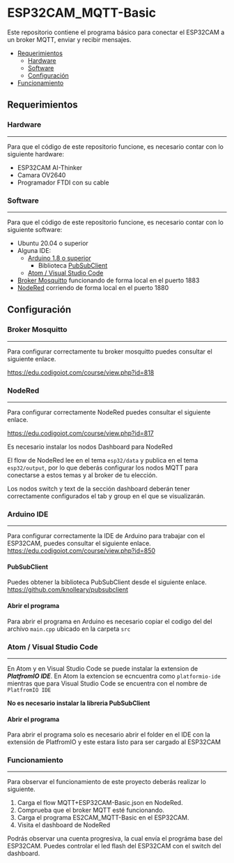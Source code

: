 # ESP32CAM_MQTT-Basic
Este repositorio contiene el programa básico para conectar el ESP32CAM a un broker MQTT, enviar y recibir mensajes.

* [Requerimientos](#requerimientos)
  * [Hardware](#hardware)
  * [Software](#software)
  * [Configuración](#Configuración)
* [Funcionamiento](#funcionamiento)

## Requerimientos
### Hardware
---
Para que el código de este repositorio funcione, es necesario contar con lo siguiente hardware:
* ESP32CAM AI-Thinker
* Camara OV2640
* Programador FTDI con su cable

### Software
---
Para que el código de este repositorio funcione, es necesario contar con lo siguiente software:
* Ubuntu 20.04 o superior
* Alguna IDE:
  * [Arduino 1.8 o superior](#arduino-ide)
    * Biblioteca [PubSubClient](#pubsubclient)
  * [Atom / Visual Studio Code](#atom-/-visual-studio-code)
* [Broker Mosquitto](#broker-mosquitto) funcionando de forma local en el puerto 1883
* [NodeRed](#nodered) corriendo de forma local en el puerto 1880

## Configuración
### Broker Mosquitto
---
Para configurar correctamente tu broker mosquitto puedes consultar el siguiente enlace.

https://edu.codigoiot.com/course/view.php?id=818

### NodeRed
---
Para configurar correctamente NodeRed puedes consultar el siguiente enlace.

https://edu.codigoiot.com/course/view.php?id=817

Es necesario instalar los nodos Dashboard para NodeRed

El flow de NodeRed lee en el tema `esp32/data` y publica en el tema `esp32/output`, por lo que deberás configurar los nodos MQTT para conectarse a estos temas y al broker de tu elección.

Los nodos switch y text de la sección dashboard deberán tener correctamente configurados el tab y group en el que se visualizarán.

### Arduino IDE
---
Para configurar correctamente la IDE de Arduino para trabajar con el ESP32CAM, puedes consultar el siguiente enlace.
https://edu.codigoiot.com/course/view.php?id=850

#### PubSubClient
Puedes obtener la biblioteca PubSubClient desde el siguiente enlace.
https://github.com/knolleary/pubsubclient

#### Abrir el programa
Para abrir el programa en Arduino es necesario copiar el codigo del del archivo `main.cpp` ubicado en la carpeta `src`

### Atom / Visual Studio Code
---
En Atom y en Visual Studio Code se puede instalar la extension de ***PlatfromIO IDE***. En Atom la extencion se ecncuentra como `platformio-ide` mientras que para Visual Studio Code se encuentra con el nombre de `PlatfromIO IDE`

**No es necesario instalar la libreria PubSubClient**

#### Abrir el programa
Para abrir el programa solo es necesario abrir el folder en el IDE con la extensión de PlatfromIO y este estara listo para ser cargado al ESP32CAM

### Funcionamiento
---
Para observar el funcionamiento de este proyecto deberás realizar lo siguiente.

1. Carga el flow MQTT+ESP32CAM-Basic.json en NodeRed.
2. Comprueba que el broker MQTT esté funcionando.
3. Carga el programa ES2CAM_MQTT-Basic en el ESP32CAM.
4. Visita el dashboard de NodeRed

Podrás observar una cuenta progresiva, la cual envía el prográma base del ESP32CAM. Puedes controlar el led flash del ESP32CAM con el switch del dashboard.
